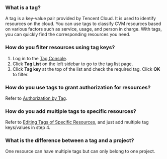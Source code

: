 ### What is a tag?
A tag is a key-value pair provided by Tencent Cloud. It is used to identify resources on the cloud. You can use tags to classify CVM resources based on various factors such as service, usage, and person in charge. With tags, you can quickly find the corresponding resources you need. 
### How do you filter resources using tag keys?
1. Log in to the [Tag Console](https://console.cloud.tencent.com/tag/resources).
2. Click **Tag List** on the left sidebar to go to the tag list page.
3. Click **Tag key** at the top of the list and check the required tag. Click **OK** to filter.

### How do you use tags to grant authorization for resources?
Refer to [Authorization by Tag](https://intl.cloud.tencent.com/document/product/598/10601).

### How do you add multiple tags to specific resources?
Refer to [Editing Tags of Specific Resources](https://intl.cloud.tencent.com/document/product/651/32583), and just add multiple tag keys/values in step 4.

### What is the difference between a tag and a project?
One resource can have multiple tags but can only belong to one project. <!--For details, see [Projects and Tags](https://cloud.tencent.com/document/product/598/32738)-->
